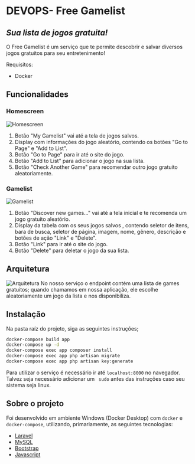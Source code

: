 # DEVOPS- Free Gamelist

## _Sua lista de jogos gratuita!_

O Free Gamelist é um serviço que te permite descobrir e salvar diversos jogos gratuitos para seu entretenimento!

Requisitos:

- Docker

## Funcionalidades

### Homescreen

![Homescreen](https://i.imgur.com/5EYPnyH.jpg)

1. Botão "My Gamelist" vai até a tela de jogos salvos.
2. Display com informações do jogo aleatório, contendo os botões "Go to Page" e "Add to List".
3. Botão "Go to Page" para ir até o site do jogo.
4. Botão "Add to List" para adicionar o jogo na sua lista.
5. Botão "Check Another Game" para recomendar outro jogo gratuito aleatoriamente.

### Gamelist

![Gamelist](https://i.imgur.com/xo6eVMl.jpg)

1. Botão "Discover new games..." vai até a tela inicial e te recomenda um jogo gratuito aleatório.
2. Display da tabela com os seus jogos salvos , contendo seletor de itens, bara de busca, seletor de página, imagem, nome, gênero, descrição e botões de ação "Link" e "Delete".
3. Botão "Link" para ir até o site do jogo.
4. Botão "Delete" para deletar o jogo da sua lista.

## Arquitetura

![Arquitetura](https://i.imgur.com/AX8BJsB.pnghttps://i.imgur.com/8QQYwzS.png)
No nosso serviço o endpoint contém uma lista de games gratuitos; quando chamamos em nossa aplicação, ele escolhe aleatoriamente um jogo da lista e nos disponibiliza.

## Instalação

Na pasta raíz do projeto, siga as seguintes instruções;

```sh
docker-compose build app
docker-compose up -d
docker-compose exec app composer install
docker-compose exec app php artisan migrate
docker-compose exec app php artisan key:generate
```

Para utilizar o serviço é necessário ir até ``localhost:8000`` no navegador.
Talvez seja necessário adicionar um `` sudo`` antes das instruções caso seu sistema seja linux.

## Sobre o projeto

Foi desenvolvido em ambiente Windows (Docker Desktop) com ``docker`` e ``docker-compose``, utilizando, primariamente, as seguintes tecnologias:

- [Laravel](https://laravel.com/)
- [MySQL](https://www.mysql.com/)
- [Bootstrap](https://getbootstrap.com/)
- [Javascript](https://developer.mozilla.org/pt-BR/docs/Web/JavaScript)
